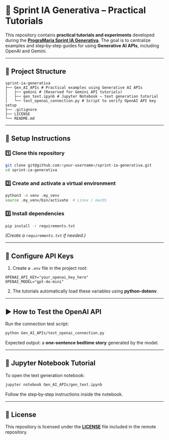 # 🚀 Sprint IA Generativa – Practical Tutorials

This repository contains **practical tutorials and experiments** developed during the [**PrograMaria Sprint IA Generativa**](https://www.programaria.org/evento/programaria-sprint-ia-generativa/).
The goal is to centralize examples and step‑by‑step guides for using **Generative AI APIs**, including OpenAI and Gemini.

---

## 📂 Project Structure

```
sprint-ia-generativa
├── Gen_AI_APIs # Practical examples using Generative AI APIs
│   ├── gemini # (Reserved for Gemini API tutorials)
│   ├── gen_text.ipynb # Jupyter Notebook – text generation tutorial
│   └── test_openai_connection.py # Script to verify OpenAI API key setup
├── .gitignore
├── LICENSE
└── README.md
```

---

## 🔧 Setup Instructions

### 1️⃣ Clone this repository

```bash
git clone git@github.com:<your-username>/sprint-ia-generativa.git
cd sprint-ia-generativa
```

### 2️⃣ Create and activate a virtual environment

```bash
python3 -m venv .my_venv
source .my_venv/bin/activate  # Linux / macOS
```

### 3️⃣ Install dependencies

```bash
pip install -r requirements.txt
```

*(Create a `requirements.txt` if needed.)*

---

## 🔑 Configure API Keys

1. Create a `.env` file in the project root:

```
OPENAI_API_KEY="your_openai_key_here"
OPENAI_MODEL="gpt-4o-mini"
```

2. The tutorials automatically load these variables using **python-dotenv**.

---

## ▶️ How to Test the OpenAI API

Run the connection test script:

```bash
python Gen_AI_APIs/test_openai_connection.py
```

Expected output: a **one‑sentence bedtime story** generated by the model.

---

## 📓 Jupyter Notebook Tutorial

To open the text generation notebook:

```bash
jupyter notebook Gen_AI_APIs/gen_text.ipynb
```

Follow the step‑by‑step instructions inside the notebook.

---

## 📜 License

This repository is licensed under the **[LICENSE](./LICENSE)** file included in the remote repository.